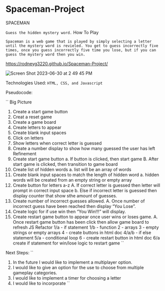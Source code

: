 # Spaceman-Project

SPACEMAN

``
Guess the hidden mystery word.
``
How To Play

``
Spaceman is a web game that is played by simply selecting a letter until the mystery word is revieled. You get to guess incorrectly five times, once you guess incorrectly five time you lose, but if you can guess the mystery word then you win.
``

https://rodneyg3220.github.io/Spaceman-Project/


![Screen Shot 2023-06-30 at 2 49 45 PM](https://github.com/Rodneyg3220/Spaceman-Project/assets/137218767/2e4d9ed2-44bc-4e57-80c1-c6edde405755)


Technologies Used: 
``
HTML, CSS, and Javascript
``


Pseudocode:

``
Big Picture
1. Create a start game button
2. Creat a reset game
3. Create a game board
4. Create letters to appear
5. Create blank input spaces
6. Click on letters
7. Show letters when correct letter is guessed
8. Create a number display to show how many guessed the user has left
Refinement
1. Create start game button
a. If button is clicked,  then start game
B. After start game is clicked, then transition to game board
2. Create list of hidden words
a. list will be an array of words
3. Create blank input spaces to match the length of hidden word
a. hidden words will be created from an empty string or empty array
4. Create button for letters a-z
A. If correct letter is guessed then letter will prompt in correct input space
b. Else if incorrect letter is guessed then display counter that show sthe amount of guesses.
5. Create number of incorrect guesses allowed.
A. Once number of incorrect guess have been reached then display “You Lose”.
6. Create logic for if use win then “You Win!!!” will display.
7. Create restart game button to appear once user wins or loses game.
A. Once restart game button has been click then allow game board to refresh
JS Refactor
1/a - if statement
1/b - function
2 - arrays
3 - empty strings or empty arrays
4 - create buttons in html doc
4/a/b - if else statement
5/a - conditional loop
6 - create restart button in html doc
6/a create if statement for win/lose logic to restart game
``

Next Steps:
``
1. In the future I would like to implement a multiplayer option.
2. I would like to give an option for the use to choose from multiple gameplay categories.
3. I would like to implement a timer for choosing a letter
4. I would like to incorporate
``


